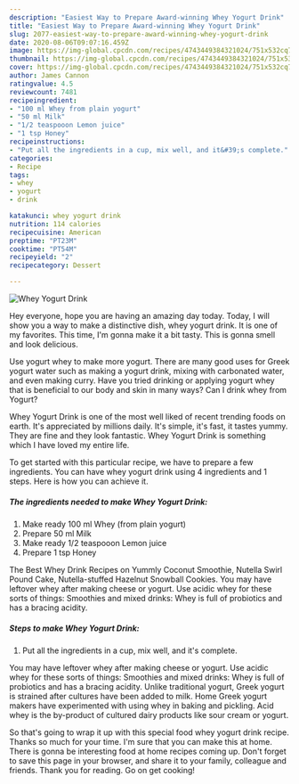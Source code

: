 ```yaml
---
description: "Easiest Way to Prepare Award-winning Whey Yogurt Drink"
title: "Easiest Way to Prepare Award-winning Whey Yogurt Drink"
slug: 2077-easiest-way-to-prepare-award-winning-whey-yogurt-drink
date: 2020-08-06T09:07:16.459Z
image: https://img-global.cpcdn.com/recipes/4743449384321024/751x532cq70/whey-yogurt-drink-recipe-main-photo.jpg
thumbnail: https://img-global.cpcdn.com/recipes/4743449384321024/751x532cq70/whey-yogurt-drink-recipe-main-photo.jpg
cover: https://img-global.cpcdn.com/recipes/4743449384321024/751x532cq70/whey-yogurt-drink-recipe-main-photo.jpg
author: James Cannon
ratingvalue: 4.5
reviewcount: 7481
recipeingredient:
- "100 ml Whey from plain yogurt"
- "50 ml Milk"
- "1/2 teaspooon Lemon juice"
- "1 tsp Honey"
recipeinstructions:
- "Put all the ingredients in a cup, mix well, and it&#39;s complete."
categories:
- Recipe
tags:
- whey
- yogurt
- drink

katakunci: whey yogurt drink 
nutrition: 114 calories
recipecuisine: American
preptime: "PT23M"
cooktime: "PT54M"
recipeyield: "2"
recipecategory: Dessert

---
```



![Whey Yogurt Drink](https://img-global.cpcdn.com/recipes/4743449384321024/751x532cq70/whey-yogurt-drink-recipe-main-photo.jpg)

Hey everyone, hope you are having an amazing day today. Today, I will show you a way to make a distinctive dish, whey yogurt drink. It is one of my favorites. This time, I'm gonna make it a bit tasty. This is gonna smell and look delicious.

Use yogurt whey to make more yogurt. There are many good uses for Greek yogurt water such as making a yogurt drink, mixing with carbonated water, and even making curry. Have you tried drinking or applying yogurt whey that is beneficial to our body and skin in many ways? Can I drink whey from Yogurt?

Whey Yogurt Drink is one of the most well liked of recent trending foods on earth. It's appreciated by millions daily. It's simple, it's fast, it tastes yummy. They are fine and they look fantastic. Whey Yogurt Drink is something which I have loved my entire life.


To get started with this particular recipe, we have to prepare a few ingredients. You can have whey yogurt drink using 4 ingredients and 1 steps. Here is how you can achieve it.

<!--inarticleads1-->

##### The ingredients needed to make Whey Yogurt Drink:

1. Make ready 100 ml Whey (from plain yogurt)
1. Prepare 50 ml Milk
1. Make ready 1/2 teaspooon Lemon juice
1. Prepare 1 tsp Honey


The Best Whey Drink Recipes on Yummly Coconut Smoothie, Nutella Swirl Pound Cake, Nutella-stuffed Hazelnut Snowball Cookies. You may have leftover whey after making cheese or yogurt. Use acidic whey for these sorts of things: Smoothies and mixed drinks: Whey is full of probiotics and has a bracing acidity. 

<!--inarticleads2-->

##### Steps to make Whey Yogurt Drink:

1. Put all the ingredients in a cup, mix well, and it&#39;s complete.


You may have leftover whey after making cheese or yogurt. Use acidic whey for these sorts of things: Smoothies and mixed drinks: Whey is full of probiotics and has a bracing acidity. Unlike traditional yogurt, Greek yogurt is strained after cultures have been added to milk. Home Greek yogurt makers have experimented with using whey in baking and pickling. Acid whey is the by-product of cultured dairy products like sour cream or yogurt. 

So that's going to wrap it up with this special food whey yogurt drink recipe. Thanks so much for your time. I'm sure that you can make this at home. There is gonna be interesting food at home recipes coming up. Don't forget to save this page in your browser, and share it to your family, colleague and friends. Thank you for reading. Go on get cooking!
